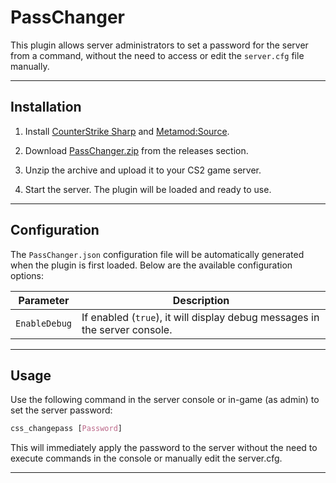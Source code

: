 # PassChanger

This plugin allows server administrators to set a password for the server from a command, without the need to access or edit the `server.cfg` file manually.

---

## Installation

1. Install [CounterStrike Sharp](https://github.com/roflmuffin/CounterStrikeSharp) and [Metamod:Source](https://www.sourcemm.net/downloads.php/?branch=master).

2. Download [PassChanger.zip](https://github.com/wiruwiru/PassChanger-CS2/releases) from the releases section.

3. Unzip the archive and upload it to your CS2 game server.

4. Start the server. The plugin will be loaded and ready to use.

---

## Configuration

The `PassChanger.json` configuration file will be automatically generated when the plugin is first loaded. Below are the available configuration options:

| Parameter      | Description                                                                                              |
|---------------|----------------------------------------------------------------------------------------------------------|
| `EnableDebug` | If enabled (`true`), it will display debug messages in the server console.                               |

---

## Usage

Use the following command in the server console or in-game (as admin) to set the server password:

```css
css_changepass [Password]
```

This will immediately apply the password to the server without the need to execute commands in the console or manually edit the server.cfg.

---